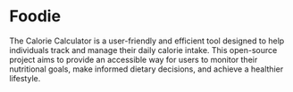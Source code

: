 # Foodie
The Calorie Calculator is a user-friendly and efficient tool designed to help individuals track and manage their daily calorie intake. This open-source project aims to provide an accessible way for users to monitor their nutritional goals, make informed dietary decisions, and achieve a healthier lifestyle. 
